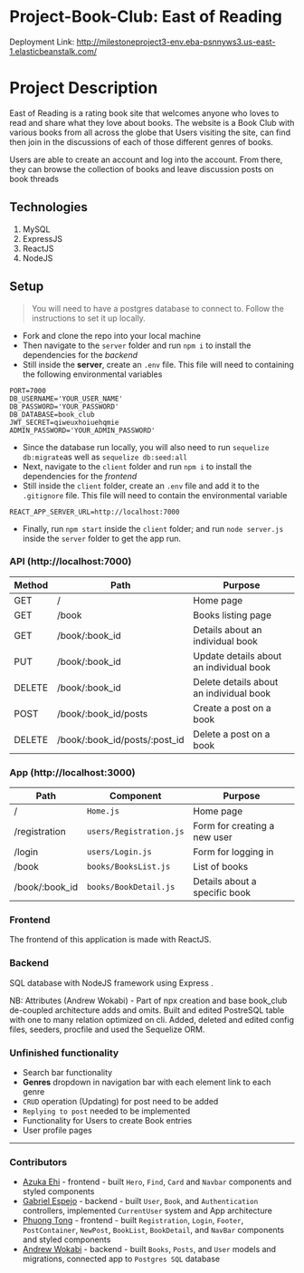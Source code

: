 # Project-Book-Club: East of Reading

Deployment Link: http://milestoneproject3-env.eba-psnnyws3.us-east-1.elasticbeanstalk.com/

# Project Description

East of Reading is a rating book site that welcomes anyone who loves to read and share what they love about books. 
The website is a Book Club with various books from all across the globe that Users visiting the site, can find then join in the discussions of each of those different genres of books.

Users are able to create an account and log into the account. From there, they can browse the collection of books and leave discussion posts on book threads

## Technologies 
1. MySQL
2. ExpressJS
3. ReactJS
4. NodeJS

## Setup 
> You will need to have a postgres database to connect to. Follow the instructions to set it up locally.
* Fork and clone the repo into your local machine
* Then navigate to the `server` folder and run `npm i` to install the dependencies for the _backend_
* Still inside the __server__, create an `.env` file. This file will need to containing the following environmental variables
```
PORT=7000
DB_USERNAME='YOUR_USER_NAME'
DB_PASSWORD='YOUR_PASSWORD'
DB_DATABASE=book_club
JWT_SECRET=qiweuxhoiuehqmie
ADMIN_PASSWORD='YOUR_ADMIN_PASSWORD'
```
* Since the database run locally, you will also need to run `sequelize db:migrate`as well as `sequelize db:seed:all`
* Next, navigate to the `client` folder and run `npm i` to install the dependencies for the _frontend_
* Still inside the `client` folder, create an `.env` file and add it to the `.gitignore` file. This file will need to contain the  environmental variable
```
REACT_APP_SERVER_URL=http://localhost:7000
```
* Finally, run `npm start` inside the `client` folder; and run `node server.js` inside the `server` folder to get the app run.

### API (http://localhost:7000)
| Method | Path                          | Purpose                                 |
| ------ | ----------------------------- | --------------------------------------- |
| GET    | /                             | Home page                               |
| GET    | /book                         | Books listing page                      |
| GET    | /book/:book_id                | Details about an individual book        |
| PUT    | /book/:book_id                | Update details about an individual book |
| DELETE | /book/:book_id                | Delete details about an individual book |
| POST   | /book/:book_id/posts          | Create a post on a book                 |
| DELETE | /book/:book_id/posts/:post_id | Delete a post on a book                 |

### App (http://localhost:3000)
| Path           | Component               | Purpose                       |
| -------------- | ----------------------- | ----------------------------- |
| /              | `Home.js`               | Home page                     |
| /registration  | `users/Registration.js` | Form for creating a new user  |
| /login         | `users/Login.js`        | Form for logging in           |
| /book          | `books/BooksList.js`    | List of books                 |
| /book/:book_id | `books/BookDetail.js`   | Details about a specific book |


### Frontend

The frontend of this application is made with ReactJS. 

### Backend

SQL database with NodeJS framework using Express .

NB:
Attributes (Andrew Wokabi) - Part of npx creation and base book_club de-coupled architecture adds and omits. Built and edited PostreSQL table with one to many relation optimized on cli. Added, deleted and edited config files, seeders, procfile and used the Sequelize ORM. 

### Unfinished functionality
* Search bar functionality
* __Genres__ dropdown in navigation bar with each element link to each genre
* `CRUD` operation (Updating) for post need to be added
* `Replying to post` needed to be implemented
* Functionality for Users to create Book entries
* User profile pages
___

### Contributors

* [Azuka Ehi](https://github.com/Knavish1) - frontend - built `Hero`, `Find`, `Card` and `Navbar` components and styled components
* [Gabriel Espejo](https://github.com/EspejoGabriel31) - backend - built `User`, `Book`, and `Authentication` controllers, implemented `CurrentUser` system and App architecture
* [Phuong Tong](https://github.com/YPhuong15) - frontend - built `Registration`, `Login`, `Footer`, `PostContainer`, `NewPost`, `BookList`, `BookDetail`, and `NavBar` components and styled components
* [Andrew Wokabi](https://github.com/DrewKW) - backend - built `Books`, `Posts`, and `User` models and migrations, connected app to `Postgres SQL` database
